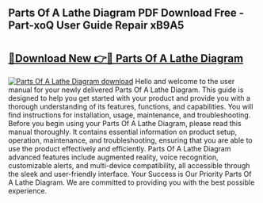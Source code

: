 ## Parts Of A Lathe Diagram PDF Download Free - Part-xoQ User Guide Repair xB9A5

# <h2><a href="http://dfm8knk.blite.top/?on=Parts+Of+A+Lathe+Diagram">🔗Download New 👉🔴 Parts Of A Lathe Diagram</a></h2>

[![Parts Of A Lathe Diagram download](https://i.imgur.com/lujVjoI.png)](http://dfm8knk.blite.top/?on=Parts+Of+A+Lathe+Diagram)
Hello and welcome to the user manual for your newly delivered Parts Of A Lathe Diagram. This guide is designed to help you get started with your product and provide you with a thorough understanding of its features, functions, and capabilities. You will find instructions for installation, usage, maintenance, and troubleshooting. Before you begin using your Parts Of A Lathe Diagram, please read this manual thoroughly. It contains essential information on product setup, operation, maintenance, and troubleshooting, ensuring that you are able to use the product effectively and efficiently. Parts Of A Lathe Diagram advanced features include augmented reality, voice recognition, customizable alerts, and multi-device compatibility, all accessible through the sleek and user-friendly interface. Your Success is Our Priority Parts Of A Lathe Diagram. We are committed to providing you with the best possible experience.
